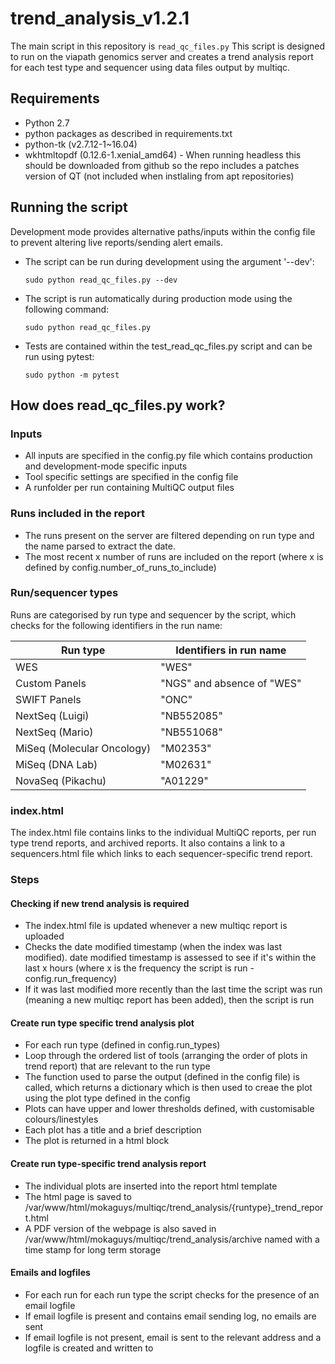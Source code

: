 # trend_analysis_v1.2.1
The main script in this repository is `read_qc_files.py`
This script is designed to run on the viapath genomics server and creates a trend analysis report for each test type and sequencer using data files output by multiqc.

## Requirements
* Python 2.7
* python packages as described in requirements.txt
* python-tk (v2.7.12-1~16.04)
* wkhtmltopdf (0.12.6-1.xenial_amd64) - When running headless this should be downloaded from github so the repo includes a patches version of QT (not included when instlaling from apt repositories)

## Running the script
Development mode provides alternative paths/inputs within the config file to prevent altering live reports/sending alert emails. 
* The script can be run during development using the argument '--dev':
  ```
  sudo python read_qc_files.py --dev
  ```
* The script is run automatically during production mode using the following command:
  ```
  sudo python read_qc_files.py
  ```
* Tests are contained within the test_read_qc_files.py script and can be run using pytest:
  ```
  sudo python -m pytest
  ```

## How does read_qc_files.py work?
###  Inputs
* All inputs are specified in the config.py file which contains production and development-mode specific inputs
* Tool specific settings are specified in the config file
* A runfolder per run containing MultiQC output files 

### Runs included in the report
* The runs present on the server are filtered depending on run type and the name parsed to extract the date.
* The most recent x number of runs are included on the report (where x is defined by config.number_of_runs_to_include)

### Run/sequencer types
Runs are categorised by run type and sequencer by the script, which checks for the following identifiers in the run name:

| Run type | Identifiers in run name |
| ----------|-----------|
| WES | "WES" |
| Custom Panels | "NGS" and absence of "WES" |
| SWIFT Panels | "ONC" |
| NextSeq (Luigi) | "NB552085" |
| NextSeq (Mario) | "NB551068" |
| MiSeq (Molecular Oncology) | "M02353" |
| MiSeq (DNA Lab) | "M02631" |
| NovaSeq (Pikachu) | "A01229" |

### index.html 
The index.html file contains links to the individual MultiQC reports, per run type trend reports, and archived reports. It also contains a link to a sequencers.html file which links to each sequencer-specific trend report.

### Steps
#### Checking if new trend analysis is required
* The index.html file is updated whenever a new multiqc report is uploaded
* Checks the date modified timestamp (when the index was last modified). date modified timestamp is assessed to see if it's within the last x hours (where x is the frequency the script is run - config.run_frequency)
* If it was last modified more recently than the last time the script was run (meaning a new multiqc report has been added), then the script is run

#### Create run type specific trend analysis plot
* For each run type (defined in config.run_types)
* Loop through the ordered list of tools (arranging the order of plots in trend report) that are relevant to the run type
* The function used to parse the output (defined in the config file) is called, which returns a dictionary which is then used to creae the plot using the plot type defined in the config
* Plots can have upper and lower thresholds defined, with customisable colours/linestyles
* Each plot has a title and a brief description
* The plot is returned in a html block

#### Create run type-specific trend analysis report
* The individual plots are inserted into the report html template
* The html page is saved to /var/www/html/mokaguys/multiqc/trend_analysis/{runtype}\_trend_report.html
* A PDF version of the webpage is also saved in /var/www/html/mokaguys/multiqc/trend_analysis/archive named with a time stamp for long term storage

#### Emails and logfiles
* For each run for each run type the script checks for the presence of an email logfile
* If email logfile is present and contains email sending log, no emails are sent
* If email logfile is not present, email is sent to the relevant address and a logfile is created and written to
